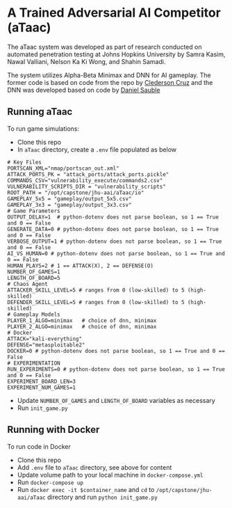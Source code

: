 # A Trained Adversarial AI Competitor (aTaac)

The aTaac system was developed as part of research conducted on automated penetration testing 
at Johns Hopkins University by Samra Kasim, Nawal Valliani, Nelson Ka Ki Wong, and Shahin Samadi.

The system utilizes Alpha-Beta Minimax and DNN for AI gameplay. The former code is based on code from the repo by 
[Clederson Cruz](https://github.com/Cledersonbc/tic-tac-toe-minimax) and the DNN was developed based on code by 
[Daniel Sauble](https://github.com/djsauble/tic-tac-toe-ai)

## Running aTaac
To run game simulations:
* Clone this repo
* In `aTaac` directory, create a `.env` file populated as below
```.env
# Key Files
PORTSCAN_XML="nmap/portscan_out.xml"
ATTACK_PORTS_PK = "attack_ports/attack_ports.pickle"
COMMANDS_CSV="vulnerability_execute/commands2.csv"
VULNERABILITY_SCRIPTS_DIR = "vulnerability_scripts"
ROOT_PATH = "/opt/capstone/jhu-aai/aTaac/io"
GAMEPLAY_5x5 = "gameplay/output_5x5.csv"
GAMEPLAY_3x3 = "gameplay/output_3x3.csv"
# Game Parameters
OUTPUT_DELAY=1  # python-dotenv does not parse boolean, so 1 == True and 0 == False
GENERATE_DATA=0 # python-dotenv does not parse boolean, so 1 == True and 0 == False
VERBOSE_OUTPUT=1 # python-dotenv does not parse boolean, so 1 == True and 0 == False
AI_VS_HUMAN=0 # python-dotenv does not parse boolean, so 1 == True and 0 == False
HUMAN_PLAYS=2 # 1 == ATTACK(X), 2 == DEFENSE(O)
NUMBER_OF_GAMES=1
LENGTH_OF_BOARD=5
# Chaos Agent
ATTACKER_SKILL_LEVEL=5 # ranges from 0 (low-skilled) to 5 (high-skilled)
DEFENDER_SKILL_LEVEL=5 # ranges from 0 (low-skilled) to 5 (high-skilled)
# Gameplay Models
PLAYER_1_ALGO=minimax   # choice of dnn, minimax
PLAYER_2_ALGO=minimax   # choice of dnn, minimax
# Docker
ATTACK="kali-everything"
DEFENSE="metasploitable2"
DOCKER=0 # python-dotenv does not parse boolean, so 1 == True and 0 == False
# EXPERIMENTATION
RUN_EXPERIMENTS=0 # python-dotenv does not parse boolean, so 1 == True and 0 == False
EXPERIMENT_BOARD_LEN=3
EXPERIMENT_NUM_GAMES=1
```
* Update `NUMBER_OF_GAMES` and `LENGTH_OF_BOARD` variables as necessary
* Run `init_game.py`

## Running with Docker
To run code in Docker
* Clone this repo
* Add `.env` file to `aTaac` directory, see above for content
* Update volume path to your local machine in `docker-compose.yml`
* Run `docker-compose up`
* Run `docker exec -it $container_name` and `cd` to `/opt/capstone/jhu-aai/aTaac` directory and run `python init_game.py`

